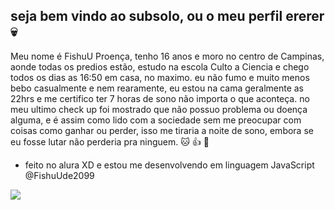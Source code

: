 ## seja bem vindo ao subsolo, ou o meu perfil ererer 💀

Meu nome é FishuU Proença, tenho 16 anos e moro no centro de Campinas, aonde todas os predios estão, estudo na escola Culto a Ciencia e chego todos os dias as 16:50 em casa, no maximo. eu não fumo e muito menos bebo casualmente e nem rearamente, eu estou na cama geralmente as 22hrs e me certifico ter 7 horas de sono não importa o que aconteça. no meu ultimo check up foi mostrado que não possuo problema ou doença alguma, e é assim como lido com a sociedade sem me preocupar com coisas como ganhar ou perder, isso me tiraria a noite de sono, embora se eu fosse lutar não perderia pra ninguem. 🐱 👍 🤯

- feito no alura XD e estou me desenvolvendo em linguagem JavaScript
@FishuUde2099

![](https://media1.tenor.com/m/LgUDKdy49HYAAAAC/jojos-bizarre-adventure-yoshikage-kira.gif)
